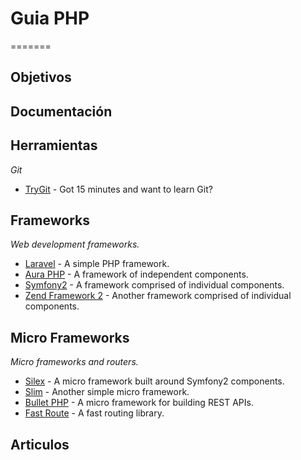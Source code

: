 # Guia PHP
=======
 
## Objetivos

## Documentación

## Herramientas
*Git*
* [TryGit](https://try.github.io/levels/1/challenges/1) - Got 15 minutes and want to learn Git?

## Frameworks
*Web development frameworks.*

* [Laravel](http://laravel.com/) - A simple PHP framework.
* [Aura PHP](http://auraphp.com/) - A framework of independent components.
* [Symfony2](http://symfony.com/) - A framework comprised of individual components.
* [Zend Framework 2](http://framework.zend.com) - Another framework comprised of individual components.

## Micro Frameworks
*Micro frameworks and routers.*

* [Silex](http://silex.sensiolabs.org/) - A micro framework built around Symfony2 components.
* [Slim](http://www.slimframework.com/) - Another simple micro framework.
* [Bullet PHP](http://bulletphp.com/) - A micro framework for building REST APIs.
* [Fast Route](https://github.com/nikic/FastRoute) - A fast routing library.


## Articulos 

